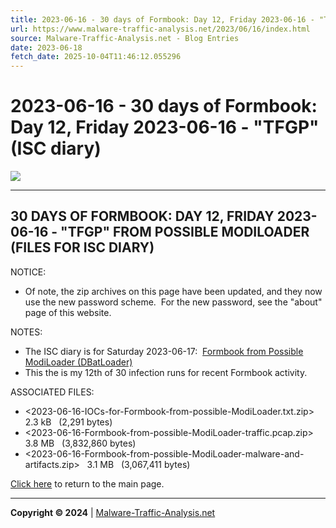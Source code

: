 ```yaml
---
title: 2023-06-16 - 30 days of Formbook: Day 12, Friday 2023-06-16 - "TFGP" (ISC diary)
url: https://www.malware-traffic-analysis.net/2023/06/16/index.html
source: Malware-Traffic-Analysis.net - Blog Entries
date: 2023-06-18
fetch_date: 2025-10-04T11:46:12.055296
---
```


# 2023-06-16 - 30 days of Formbook: Day 12, Friday 2023-06-16 - "TFGP" (ISC diary)

[![](../../../site-logo-01.gif)](../../../index.html)

---

## 30 DAYS OF FORMBOOK: DAY 12, FRIDAY 2023-06-16 - "TFGP" FROM POSSIBLE MODILOADER (FILES FOR ISC DIARY)

NOTICE:

* Of note, the zip archives on this page have been updated, and they now use the new password scheme.  For the new password, see the "about" page of this website.

NOTES:

* The ISC diary is for Saturday 2023-06-17:  [Formbook from Possible ModiLoader (DBatLoader)](https://isc.sans.edu/diary/Formbook%2Bfrom%2BPossible%2BModiLoader%2BDBatLoader/29958)
* This the is my 12th of 30 infection runs for recent Formbook activity.

ASSOCIATED FILES:

* <2023-06-16-IOCs-for-Formbook-from-possible-ModiLoader.txt.zip>   2.3 kB   (2,291 bytes)
* <2023-06-16-Formbook-from-possible-ModiLoader-traffic.pcap.zip>   3.8 MB   (3,832,860 bytes)
* <2023-06-16-Formbook-from-possible-ModiLoader-malware-and-artifacts.zip>   3.1 MB   (3,067,411 bytes)

[Click here](../../../index.html) to return to the main page.

---

**Copyright © 2024** | [Malware-Traffic-Analysis.net](../../../index.html)